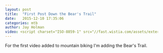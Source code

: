```yaml
---
layout: post
title:  "First Post Down the Bear's Trail"
date:   2015-12-10 17:35:06
categories: mtb
author: Jay Holman
video: <script charset="ISO-8859-1" src="//fast.wistia.com/assets/external/E-v1.js" async></script><div class="wistia_responsive_padding" style="padding:56.25% 0 0 0;position:relative;"><div class="wistia_responsive_wrapper" style="height:100%;left:0;position:absolute;top:0;width:100%;"><div class="wistia_embed wistia_async_b0bl809fbp videoFoam=true" style="height:100%;width:100%">&nbsp;</div></div></div>
---
```

For the first video added to mountain biking I'm adding the Bear's Trail.

<div>
<script charset="ISO-8859-1" src="//fast.wistia.com/assets/external/E-v1.js" async></script><div class="wistia_responsive_padding" style="padding:56.25% 0 0 0;position:relative;"><div class="wistia_responsive_wrapper" style="height:100%;left:0;position:absolute;top:0;width:100%;"><div class="wistia_embed wistia_async_b0bl809fbp videoFoam=true" style="height:100%;width:100%">&nbsp;</div></div></div>
</div>
